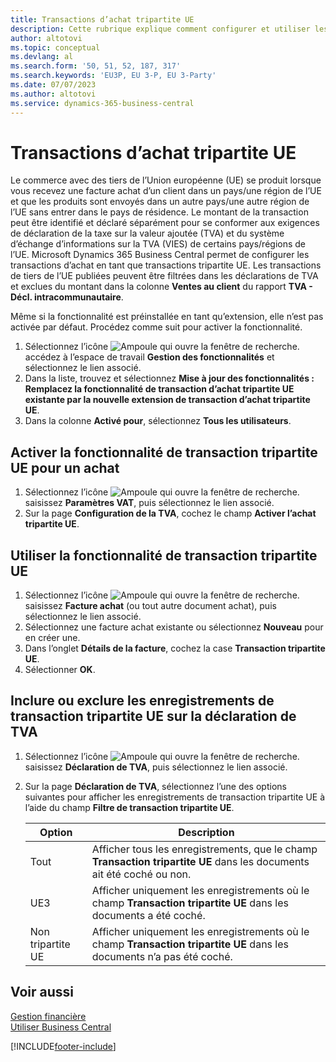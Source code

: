 ```yaml
---
title: Transactions d’achat tripartite UE
description: Cette rubrique explique comment configurer et utiliser les transactions d’achat tripartite dans l’Union européenne (UE).
author: altotovi
ms.topic: conceptual
ms.devlang: al
ms.search.form: '50, 51, 52, 187, 317'
ms.search.keywords: 'EU3P, EU 3-P, EU 3-Party'
ms.date: 07/07/2023
ms.author: altotovi
ms.service: dynamics-365-business-central
---
```


# <a name="eu-third-party-purchase-transactions"></a>Transactions d’achat tripartite UE

Le commerce avec des tiers de l’Union européenne (UE) se produit lorsque vous recevez une facture achat d’un client dans un pays/une région de l’UE et que les produits sont envoyés dans un autre pays/une autre région de l’UE sans entrer dans le pays de résidence. Le montant de la transaction peut être identifié et déclaré séparément pour se conformer aux exigences de déclaration de la taxe sur la valeur ajoutée (TVA) et du système d’échange d’informations sur la TVA (VIES) de certains pays/régions de l’UE. Microsoft Dynamics 365 Business Central permet de configurer les transactions d’achat en tant que transactions tripartite UE. Les transactions de tiers de l’UE publiées peuvent être filtrées dans les déclarations de TVA et exclues du montant dans la colonne **Ventes au client** du rapport **TVA - Décl. intracommunautaire**.

Même si la fonctionnalité est préinstallée en tant qu’extension, elle n’est pas activée par défaut. Procédez comme suit pour activer la fonctionnalité.

1. Sélectionnez l’icône ![Ampoule qui ouvre la fenêtre de recherche.](media/ui-search/search_small.png "Dites-moi ce que vous voulez faire") accédez à l’espace de travail **Gestion des fonctionnalités** et sélectionnez le lien associé.
2. Dans la liste, trouvez et sélectionnez **Mise à jour des fonctionnalités : Remplacez la fonctionnalité de transaction d’achat tripartite UE existante par la nouvelle extension de transaction d’achat tripartite UE**.
3. Dans la colonne **Activé pour**, sélectionnez **Tous les utilisateurs**.

## <a name="enable-eu-third-party-trade-functionality-for-a-purchase"></a>Activer la fonctionnalité de transaction tripartite UE pour un achat

1. Sélectionnez l’icône ![Ampoule qui ouvre la fenêtre de recherche.](media/ui-search/search_small.png "Dites-moi ce que vous voulez faire") saisissez **Paramètres VAT**, puis sélectionnez le lien associé.
2. Sur la page **Configuration de la TVA**, cochez le champ **Activer l’achat tripartite UE**.

## <a name="use-eu-third-party-trade-functionality"></a>Utiliser la fonctionnalité de transaction tripartite UE

1. Sélectionnez l’icône ![Ampoule qui ouvre la fenêtre de recherche.](media/ui-search/search_small.png "Dites-moi ce que vous voulez faire") saisissez **Facture achat** (ou tout autre document achat), puis sélectionnez le lien associé.
2. Sélectionnez une facture achat existante ou sélectionnez **Nouveau** pour en créer une.
3. Dans l’onglet **Détails de la facture**, cochez la case **Transaction tripartite UE**.
4. Sélectionner **OK**.

## <a name="include-or-exclude-eu-third-party-trade-records-on-the-vat-statement"></a>Inclure ou exclure les enregistrements de transaction tripartite UE sur la déclaration de TVA

1. Sélectionnez l’icône ![Ampoule qui ouvre la fenêtre de recherche.](media/ui-search/search_small.png "Dites-moi ce que vous voulez faire") saisissez **Déclaration de TVA**, puis sélectionnez le lien associé.
2. Sur la page **Déclaration de TVA**, sélectionnez l’une des options suivantes pour afficher les enregistrements de transaction tripartite UE à l’aide du champ **Filtre de transaction tripartite UE**.

    | Option | Description |
    |--------|-------------|
    | Tout | Afficher tous les enregistrements, que le champ **Transaction tripartite UE** dans les documents ait été coché ou non. |
    | UE3 | Afficher uniquement les enregistrements où le champ **Transaction tripartite UE** dans les documents a été coché. |
    | Non tripartite UE | Afficher uniquement les enregistrements où le champ **Transaction tripartite UE** dans les documents n’a pas été coché. |


## <a name="see-also"></a>Voir aussi
[Gestion financière](finance.md)  
[Utiliser Business Central](ui-work-product.md)

[!INCLUDE[footer-include](includes/footer-banner.md)]
